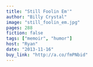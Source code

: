 ```yaml
---
title: "Still Foolin Em'"
author: "Billy Crystal"
image: "still_foolin_em.jpg"
pages: 288
fiction: false
tags: ["memoir", "humor"]
host: "Ryan"
date: "2013-11-16"
buy_link: "http://a.co/fmPNbid"
---
```

